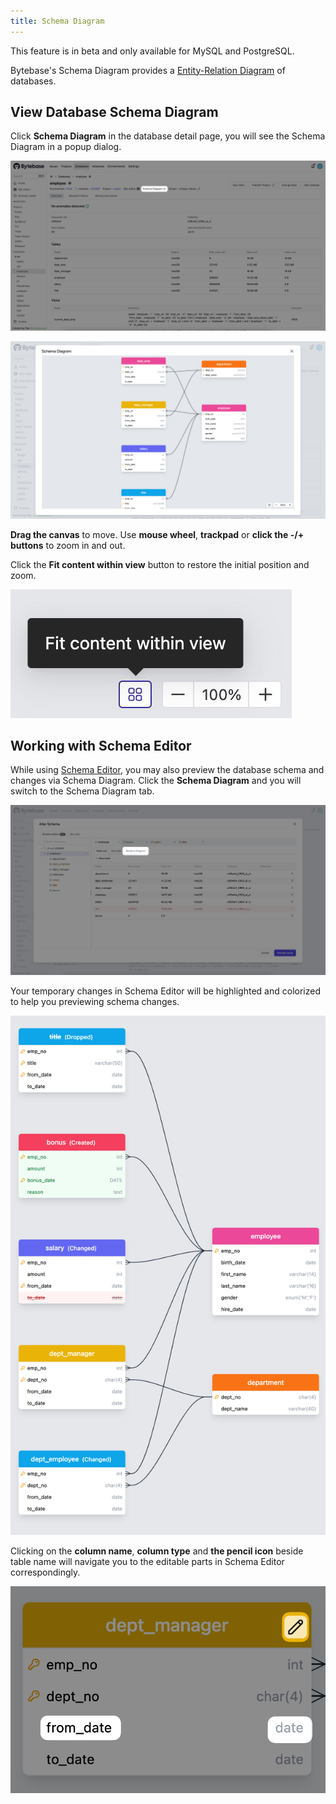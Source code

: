 ```yaml
---
title: Schema Diagram
---
```


<hint-block type="info">

This feature is in beta and only available for MySQL and PostgreSQL.

</hint-block>

Bytebase's Schema Diagram provides a [Entity-Relation Diagram](https://en.wikipedia.org/wiki/Entity%E2%80%93relationship_model) of databases.

## View Database Schema Diagram

Click **Schema Diagram** in the database detail page, you will see the Schema Diagram in a popup dialog.

![database-detail-page](/static/docs/change-database/schema-diagram/database-detail-page.webp)

![schema-diagram-dialog](/static/docs/change-database/schema-diagram/schema-diagram-dialog.webp)

**Drag the canvas** to move. Use **mouse wheel**, **trackpad** or **click the -/+ buttons** to zoom in and out.

Click the **Fit content within view** button to restore the initial position and zoom.

![fit-content-within-view](/static/docs/change-database/schema-diagram/fit-content-within-view.webp)

## Working with Schema Editor

While using [Schema Editor](/docs/change-database/schema-editor), you may also preview the database schema and changes via Schema Diagram. Click the **Schema Diagram** and you will switch to the Schema Diagram tab.

![schema-editor-integration](/static/docs/change-database/schema-diagram/schema-editor-integration.webp)

Your temporary changes in Schema Editor will be highlighted and colorized to help you previewing schema changes.

![preview-schema-change](/static/docs/change-database/schema-diagram/preview-schema-change.webp)

Clicking on the **column name**, **column type** and **the pencil icon** beside table name will navigate you to the editable parts in Schema Editor correspondingly.

![edit](/static/docs/change-database/schema-diagram/edit.webp)
